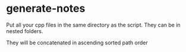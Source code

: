 # generate-notes

Put all your cpp files in the same directory as the script. They can be in nested folders. 

They will be concatenated in ascending sorted path order